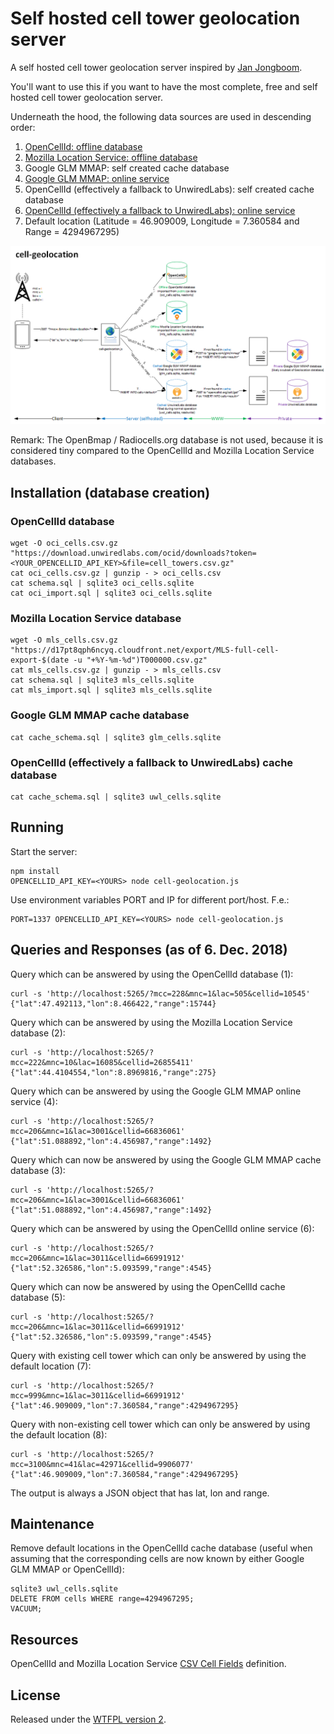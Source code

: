 # Self hosted cell tower geolocation server

A self hosted cell tower geolocation server inspired by [Jan Jongboom](https://github.com/janjongboom/opencellid).

You'll want to use this if you want to have the most complete, free and self hosted cell tower geolocation server.

Underneath the hood, the following data sources are used in descending order:
1. [OpenCellId: offline database](https://www.opencellid.org/downloads.php)
2. [Mozilla Location Service: offline database](https://location.services.mozilla.com/downloads)
3. Google GLM MMAP: self created cache database
4. [Google GLM MMAP: online service](https://github.com/kolonist/bscoords)
5. OpenCellId (effectively a fallback to UnwiredLabs): self created cache database
6. [OpenCellId (effectively a fallback to UnwiredLabs): online service](http://wiki.opencellid.org/wiki/API)
7. Default location (Latitude = 46.909009, Longitude = 7.360584 and Range = 4294967295)

![](overview.png)

Remark: The OpenBmap / Radiocells.org database is not used, because it is considered tiny compared to the OpenCellId and Mozilla Location Service databases.

## Installation (database creation)

### OpenCellId database

    wget -O oci_cells.csv.gz "https://download.unwiredlabs.com/ocid/downloads?token=<YOUR_OPENCELLID_API_KEY>&file=cell_towers.csv.gz"
    cat oci_cells.csv.gz | gunzip - > oci_cells.csv
    cat schema.sql | sqlite3 oci_cells.sqlite
    cat oci_import.sql | sqlite3 oci_cells.sqlite

### Mozilla Location Service database

    wget -O mls_cells.csv.gz "https://d17pt8qph6ncyq.cloudfront.net/export/MLS-full-cell-export-$(date -u "+%Y-%m-%d")T000000.csv.gz"
    cat mls_cells.csv.gz | gunzip - > mls_cells.csv
    cat schema.sql | sqlite3 mls_cells.sqlite
    cat mls_import.sql | sqlite3 mls_cells.sqlite

### Google GLM MMAP cache database

    cat cache_schema.sql | sqlite3 glm_cells.sqlite

### OpenCellId (effectively a fallback to UnwiredLabs) cache database

    cat cache_schema.sql | sqlite3 uwl_cells.sqlite

## Running

Start the server:

    npm install
    OPENCELLID_API_KEY=<YOURS> node cell-geolocation.js

Use environment variables PORT and IP for different port/host. F.e.:

    PORT=1337 OPENCELLID_API_KEY=<YOURS> node cell-geolocation.js

## Queries and Responses (as of 6. Dec. 2018)

Query which can be answered by using the OpenCellId database (1):

    curl -s 'http://localhost:5265/?mcc=228&mnc=1&lac=505&cellid=10545'
    {"lat":47.492113,"lon":8.466422,"range":15744}

Query which can be answered by using the Mozilla Location Service database (2):

    curl -s 'http://localhost:5265/?mcc=222&mnc=10&lac=16085&cellid=26855411'
    {"lat":44.4104554,"lon":8.8969816,"range":275}

Query which can be answered by using the Google GLM MMAP online service (4):

    curl -s 'http://localhost:5265/?mcc=206&mnc=1&lac=3001&cellid=66836061'
    {"lat":51.088892,"lon":4.456987,"range":1492}

Query which can now be answered by using the Google GLM MMAP cache database (3):

    curl -s 'http://localhost:5265/?mcc=206&mnc=1&lac=3001&cellid=66836061'
    {"lat":51.088892,"lon":4.456987,"range":1492}

Query which can be answered by using the OpenCellId online service (6):

    curl -s 'http://localhost:5265/?mcc=206&mnc=1&lac=3011&cellid=66991912'
    {"lat":52.326586,"lon":5.093599,"range":4545}

Query which can now be answered by using the OpenCellId cache database (5):

    curl -s 'http://localhost:5265/?mcc=206&mnc=1&lac=3011&cellid=66991912'
    {"lat":52.326586,"lon":5.093599,"range":4545}

Query with existing cell tower which can only be answered by using the default location (7):

    curl -s 'http://localhost:5265/?mcc=999&mnc=1&lac=3011&cellid=66991912'
    {"lat":46.909009,"lon":7.360584,"range":4294967295}

Query with non-existing cell tower which can only be answered by using the default location (8):

    curl -s 'http://localhost:5265/?mcc=3100&mnc=41&lac=42971&cellid=9906077'
    {"lat":46.909009,"lon":7.360584,"range":4294967295}

The output is always a JSON object that has lat, lon and range.

## Maintenance

Remove default locations in the OpenCellId cache database (useful when assuming that the corresponding cells are now known by either Google GLM MMAP or OpenCellId):

    sqlite3 uwl_cells.sqlite
    DELETE FROM cells WHERE range=4294967295;
    VACUUM;

## Resources

OpenCellId and Mozilla Location Service [CSV Cell Fields](https://mozilla.github.io/ichnaea/import_export.html) definition.

## License

Released under the [WTFPL version 2](http://sam.zoy.org/wtfpl/).
